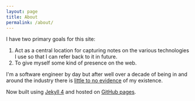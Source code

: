 ```yaml
---
layout: page
title: About
permalink: /about/
---
```


I have two primary goals for this site:

1. Act as a central location for capturing notes on the various technologies I use so that I can refer back to it in future.
2. To give myself some kind of presence on the web.

I'm a software engineer by day but after well over a decade of being in and around the industry there is [little to no evidence](https://www.youtube.com/watch?v=z_Cb5wQBoXs) of my existence.

Now built using [Jekyll 4](https://jekyllrb.com/) and hosted on [GitHub pages](https://help.github.com/en/github/working-with-github-pages).
